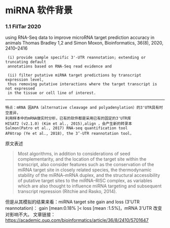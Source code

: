 # miRNA 软件背景

### 1.1 FilTar 2020
using RNA-Seq data to improve microRNA target prediction accuracy in animals
Thomas Bradley 1,2 and Simon Moxon, Bioinformatics, 36(8), 2020, 2410–2416
 
     (i) provide sample specific 3'-UTR reannotation; extending or truncating default
     annotations based on RNA-Seq read evidence and 
 
     (ii) filter putative miRNA target predictions by transcript expression level,
     thus removing putative interactions where the target transcript is not expressed
     in the tissue or cell line of interest.

---


    特点：mRNA 因APA（alternative cleavage and polyadenylation）的3'UTR具有时空差异，
    利用样本中的mRNA做实时分析，已有的软件都是采用已有的固定的3'UTR库
    HISAT2 (v2.1.0) (Kim et al., 2015),align ，会产生新的转录本
    Salmon(Patro et al., 2017) RNA-seq quantification tool
    APAtrap (Ye et al., 2018), the 3’-UTR reannotation tool，
 
 原文表述
 
>   Most algorithms, in addition to considerations of seed complementarity, and the location of the target site within the transcript, also consider features such as
> the conservation of the miRNA target site in closely related species,
> the thermodynamic stability of the miRNA–mRNA duplex, and the
> structural accessibility of putative target sites to the miRNA–RISC
> complex, as variables which are also thought to influence miRNA
> targeting and subsequent transcript repression (Ritchie and Rasko,
> 2014).

 但是从其模拟的结果来看：miRNA target site gain and loss (3'UTR reannotation)：
gain [mean:0.18% ]< loss [mean :1.5%]，mRNA 3'UTR 改变对影响不大。
文章链接：https://academic.oup.com/bioinformatics/article/36/8/2410/5701647

